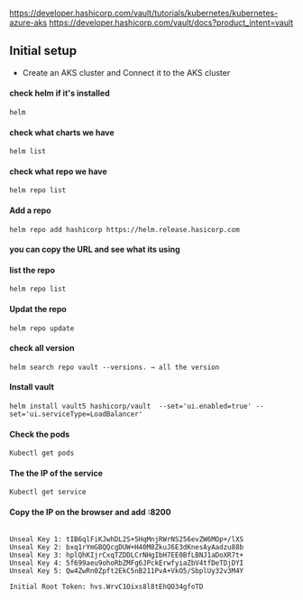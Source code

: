 https://developer.hashicorp.com/vault/tutorials/kubernetes/kubernetes-azure-aks
https://developer.hashicorp.com/vault/docs?product_intent=vault
## Initial setup 

- Create an AKS cluster and Connect it to the AKS cluster 


#### check helm if it's installed 
```
helm                                                  
```
#### check what charts we have 
```
helm list                                           
```
#### check what repo we have 
```
helm repo list                                     
```
#### Add a repo    
```                                      
helm repo add hashicorp https://helm.release.hasicorp.com
```
#### you can copy the URL and see what its using 

#### list the repo
```
helm repo list                                    
```
#### Updat the repo
```
helm repo update                             
```
#### check all version 
```
helm search repo vault --versions. → all the version  
```
#### Install vault
```
helm install vault5 hashicorp/vault  --set='ui.enabled=true' --set='ui.serviceType=LoadBalancer'
```
#### Check the pods
```
Kubectl get pods
```
#### The the IP of the service
```
Kubectl get service 
```
#### Copy the IP on the browser and add :8200
``` 

Unseal Key 1: tIB6qlFiKJwhDL2S+5HqMnjRWrNS256evZW6MOp+/lXS
Unseal Key 2: bxq1rYmGBQQcgDUW+H40M8ZkuJ6E3dKnesAyAadzu88b
Unseal Key 3: hplQhKIjrCxqTZDDLCrNHgIbH7EE0BfLBNJ1aDoXR7t+
Unseal Key 4: 5f699aeu9ohoRbZMFg6JPckErwfyiaZbV4tfDeTDjDYI
Unseal Key 5: Qw4ZwRn0Zpft2EkC5nB211PvA+VkO5/SbplUy32v3M4Y

Initial Root Token: hvs.WrvC1Oixs8l8tEhQO34gfoTD